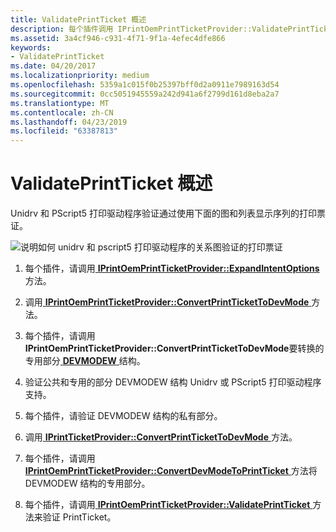 ```yaml
---
title: ValidatePrintTicket 概述
description: 每个插件调用 IPrintOemPrintTicketProvider::ValidatePrintTicket 方法来验证 PrintTicket。
ms.assetid: 3a4cf946-c931-4f71-9f1a-4efec4dfe866
keywords:
- ValidatePrintTicket
ms.date: 04/20/2017
ms.localizationpriority: medium
ms.openlocfilehash: 5359a1c015f0b25397bff0d2a0911e7989163d54
ms.sourcegitcommit: 0cc5051945559a242d941a6f2799d161d8eba2a7
ms.translationtype: MT
ms.contentlocale: zh-CN
ms.lasthandoff: 04/23/2019
ms.locfileid: "63387813"
---
```

# <a name="validateprintticket-overview"></a>ValidatePrintTicket 概述


Unidrv 和 PScript5 打印驱动程序验证通过使用下面的图和列表显示序列的打印票证。

![说明如何 unidrv 和 pscript5 打印驱动程序的关系图验证的打印票证](images/ptpcvalpt-uml.gif)

1.  每个插件，请调用[ **IPrintOemPrintTicketProvider::ExpandIntentOptions** ](https://msdn.microsoft.com/library/windows/hardware/ff553168)方法。

2.  调用[ **IPrintOemPrintTicketProvider::ConvertPrintTicketToDevMode** ](https://msdn.microsoft.com/library/windows/hardware/ff553167)方法。

3.  每个插件，请调用**IPrintOemPrintTicketProvider::ConvertPrintTicketToDevMode**要转换的专用部分[ **DEVMODEW** ](https://msdn.microsoft.com/library/windows/hardware/ff552837)结构。

4.  验证公共和专用的部分 DEVMODEW 结构 Unidrv 或 PScript5 打印驱动程序支持。

5.  每个插件，请验证 DEVMODEW 结构的私有部分。

6.  调用[ **IPrintTicketProvider::ConvertPrintTicketToDevMode** ](https://msdn.microsoft.com/library/windows/hardware/ff554363)方法。

7.  每个插件，请调用[ **IPrintOemPrintTicketProvider::ConvertDevModeToPrintTicket** ](https://msdn.microsoft.com/library/windows/hardware/ff553161)方法将 DEVMODEW 结构的专用部分。

8.  每个插件，请调用[ **IPrintOemPrintTicketProvider::ValidatePrintTicket** ](https://msdn.microsoft.com/library/windows/hardware/ff553184)方法来验证 PrintTicket。

 

 





